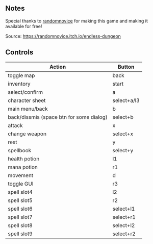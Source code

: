 ## Notes

Special thanks to [randomnovice](https://itch.io/profile/randomnovice) for making this game and making it available for free!

Source: https://randomnovice.itch.io/endless-dungeon

## Controls

| Action | Button |
|--|--|
toggle map | back
inventory | start
select/confirm | a
character sheet | select+a/l3
main menu/back | b
back/dissmis (space btn for some dialog) | select+b
attack | x
change weapon | select+x
rest | y
spellbook | select+y
health potion | l1
mana potion | r1
movement | d|pad/left|stick
toggle GUI | r3
spell slot4 | l2
spell slot5 | r2
spell slot6 | select+l1
spell slot7 | select+r1
spell slot8| select+l2
spell slot9 | select+r2


